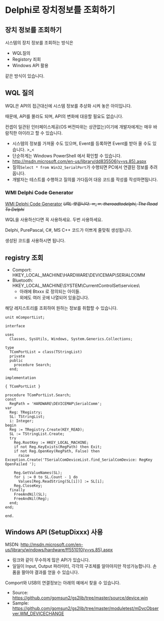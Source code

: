 # Delphi로 장치정보를 조회하기

## 장치 정보를 조회하기

시스템의 장치 정보를 조회하는 방식은

- WQL질의
- Registory 죄회
- Windows API 활용

같은 방식이 있습니다.

## WQL 질의

WQL은 API의 접근대신에 시스템 정보를 추상화 시켜 놓은 아이입니다.

때문에, API를 몰라도 되며, API의 변화에 대응할 필요도 없습니다.

컨셉이 일관된 인터페이스제공(OS 버전따위는 상관없는)이기에 개발자에게는 매우 바람직한 아이라고 할 수 있습니다.

- 시스템의 정보를 가져올 수도 있으며, Event를 등록하면 Event를 받아 올 수도 있습니다. >_<
 - 단순하게는 Windows PowerShell 에서 확인할 수 있습니다.
 - http://msdn.microsoft.com/en-us/library/dd835506(v=vs.85).aspx
 - 질의`Select * from Win32_SerialPort`가 수행되면 PC에서 연결된 정보를 추려 옵니다.
- 개발자는 테스트를 수행하고 질의를 가다듬어 대응 코드를 작성를 작성하면됩니다.

### WMI Delphi Code Generator

[WMI Delphi Code Generator](http://theroadtodelphi.wordpress.com/wmi-delphi-code-creator/) 
*~~URL 멋집니다. ㅠ_ㅠ. theroadtodelphi, The Road To Delphi~~*

WQL을 사용하신다면 꼭 사용하세요. 두번 사용하세요.

Delphi, PurePascal, C#, MS C++ 코드가 이쁘게 줄맞춰 생성됩니다.

생성된 코드를 사용하시면 됩니다.

## registry 조회

- Comport: HKEY_LOCAL_MACHINE\HARDWARE\DEVICEMAP\SERIALCOMM
- Bluetooth: HKEY_LOCAL_MACHINE\SYSTEM\CurrentControlSet\services\
  - 아래에 Btxxx 로 정의되는 아이들.
  - 외에도 여러 곳에 나열되어 있을겁니다.

해당 레지스트리를 조회하여 원하는 정보를 취합할 수 있습니다.

```delphi
unit mComportList;

interface

uses
  Classes, SysUtils, Windows, System.Generics.Collections;

type
  TComPortList = class(TStringList)
  private
  public
    procedure Search;
  end;

implementation

{ TComPortList }

procedure TComPortList.Search;
const
  RegPath = 'HARDWARE\DEVICEMAP\SerialComm';
var
  Reg: TRegistry;
  SL: TStringList;
  i: Integer;
begin
  Reg := TRegistry.Create(KEY_READ);
  SL := TStringList.Create;
  try
    Reg.RootKey := HKEY_LOCAL_MACHINE;
    if not Reg.KeyExists(RegPath) then Exit;
    if not Reg.OpenKey(RegPath, False) then
      raise Exception.Create('TSerialComDeviceList.find_SerialComDevice: RegKey OpenFailed ');

    Reg.GetValueNames(SL);
    for i := 0 to SL.Count - 1 do
      Values[Reg.ReadString(SL[i])] := SL[i];
    Reg.CloseKey;
  finally
    FreeAndNil(SL);
    FreeAndNil(Reg);
  end;
end;

end.
```


## Windows API (SetupDixxx) 사용

MSDN: http://msdn.microsoft.com/en-us/library/windows/hardware/ff551010(v=vs.85).aspx

- 링크와 같이 무수하게 많은 API가 있습니다.
- 일일이 Input, Output 파라미터, 각각의 구조체를 알아야지만 작성가능합니다. 손품을 팔아야 결과를 얻을 수 있습니다.

Comport와 USB의 연결정보는 아래의 예에서 찾을 수 있습니다.

- Source: https://github.com/gomsun2/gs2lib/tree/master/source/device.win
- Sample: https://github.com/gomsun2/gs2lib/tree/master/moduletest/mDvcObserver.WM_DEVICECHANGE





